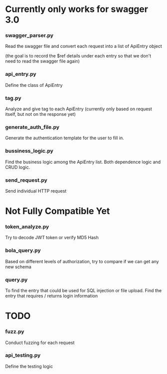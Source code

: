 # Currently only works for swagger 3.0

### swagger_parser.py

Read the swagger file and convert each request into a list of ApiEntry object

(the goal is to record the $ref details under each entry so that we don't need to read the swagger file again)

### api_entry.py

Define the class of ApiEntry 

### tag.py

Analyze and give tag to each ApiEntry (currently only based on request itself, but not on the response yet)

### generate_auth_file.py

Generate the authentication template for the user to fill in.

### bussiness_logic.py

Find the business logic among the ApiEntry list. Both dependence logic and CRUD logic.

### send_request.py

Send individual HTTP request


# Not Fully Compatible Yet

### token_analyze.py

Try to decode JWT token or verify MD5 Hash


### bola_query.py

Based on different levels of authorization, try to compare if we can get any new schema

### query.py

To find the entry that could be used for SQL injection or file upload. Find the entry that requires / returns login information

# TODO

### fuzz.py

Conduct fuzzing for each request

### api_testing.py

Define the testing logic
